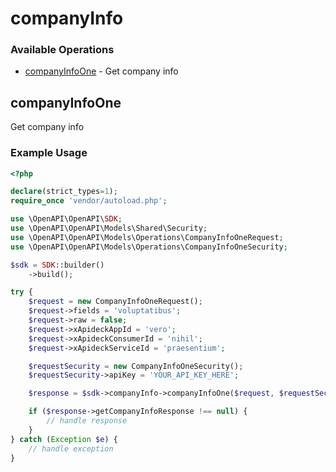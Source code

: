 # companyInfo

### Available Operations

* [companyInfoOne](#companyinfoone) - Get company info

## companyInfoOne

Get company info

### Example Usage

```php
<?php

declare(strict_types=1);
require_once 'vendor/autoload.php';

use \OpenAPI\OpenAPI\SDK;
use \OpenAPI\OpenAPI\Models\Shared\Security;
use \OpenAPI\OpenAPI\Models\Operations\CompanyInfoOneRequest;
use \OpenAPI\OpenAPI\Models\Operations\CompanyInfoOneSecurity;

$sdk = SDK::builder()
    ->build();

try {
    $request = new CompanyInfoOneRequest();
    $request->fields = 'voluptatibus';
    $request->raw = false;
    $request->xApideckAppId = 'vero';
    $request->xApideckConsumerId = 'nihil';
    $request->xApideckServiceId = 'praesentium';

    $requestSecurity = new CompanyInfoOneSecurity();
    $requestSecurity->apiKey = 'YOUR_API_KEY_HERE';

    $response = $sdk->companyInfo->companyInfoOne($request, $requestSecurity);

    if ($response->getCompanyInfoResponse !== null) {
        // handle response
    }
} catch (Exception $e) {
    // handle exception
}
```
